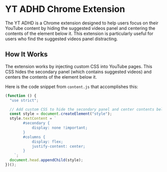 # YT ADHD Chrome Extension

The YT ADHD is a Chrome extension designed to help users focus on their YouTube content by hiding the suggested videos panel and centering the contents of the element below it. This extension is particularly useful for users who find the suggested videos panel distracting.

## How It Works

The extension works by injecting custom CSS into YouTube pages. This CSS hides the secondary panel (which contains suggested videos) and centers the contents of the element below it.

Here is the code snippet from `content.js` that accomplishes this:

```javascript
(function () {
  "use strict";

  // Add custom CSS to hide the secondary panel and center contents below it
  const style = document.createElement("style");
  style.textContent = `
        #secondary {
            display: none !important;
        }
        #columns {
            display: flex;
            justify-content: center;
        }
    `;
  document.head.appendChild(style);
})();
```
